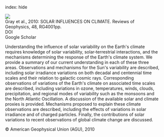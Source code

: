 index: hide

<div class="Citation">
    <div class="Citation-thumb CitationThumb-linked"  data-href="https://doi.org/10.1029/2009rg000282">
      <img src="https://static.claimspace.cloud/climate-study-static/refs/thumbs/8/Gray_et_al_2010-thumb.png" />
    </div>

  <div class="Citation-body">
    <div class="Citation-text">Gray et al., 2010: SOLAR INFLUENCES ON CLIMATE. <span class="Article-journal">Reviews of Geophysics, </span><span class="Article-volume">48, </span>RG4001pp.</div>
    <div class="Citation-links">
      <div class="CitationLink" data-href="https://doi.org/10.1029/2009rg000282">
        <div class="CitationLink-icon CitationLink-Doi"></div>
        <div class="CitationLink-text">DOI</div>
      </div>
      <div class="CitationLink" data-href="https://scholar.google.com/scholar?q=10.1029/2009rg000282">
        <div class="CitationLink-icon CitationLink-Scholar"></div>
        <div class="CitationLink-text">Google Scholar</div>
      </div>
    </div>
  </div>
</div>

Understanding the influence of solar variability on the Earth's climate requires knowledge of solar variability, solar‐terrestrial interactions, and the mechanisms determining the response of the Earth's climate system. We provide a summary of our current understanding in each of these three areas. Observations and mechanisms for the Sun's variability are described, including solar irradiance variations on both decadal and centennial time scales and their relation to galactic cosmic rays. Corresponding observations of variations of the Earth's climate on associated time scales are described, including variations in ozone, temperatures, winds, clouds, precipitation, and regional modes of variability such as the monsoons and the North Atlantic Oscillation. A discussion of the available solar and climate proxies is provided. Mechanisms proposed to explain these climate observations are described, including the effects of variations in solar irradiance and of charged particles. Finally, the contributions of solar variations to recent observations of global climate change are discussed.

<div class="Citation-copy">
&copy; American Geophysical Union (AGU), 2010
</div>